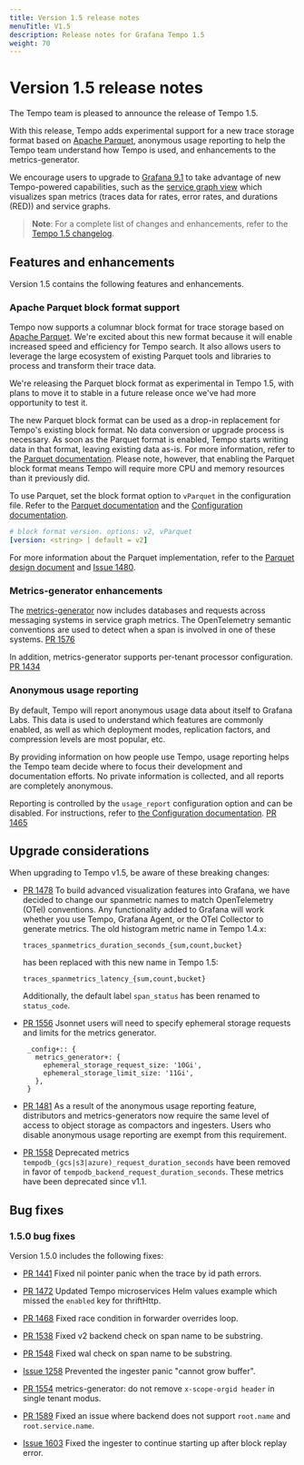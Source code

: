 ```yaml
---
title: Version 1.5 release notes
menuTitle: V1.5
description: Release notes for Grafana Tempo 1.5
weight: 70
---
```


# Version 1.5 release notes

The Tempo team is pleased to announce the release of Tempo 1.5.

With this release, Tempo adds experimental support for a new trace storage format based on [Apache Parquet](https://parquet.apache.org/), anonymous usage reporting to help the Tempo team understand how Tempo is used, and enhancements to the metrics-generator.

We encourage users to upgrade to [Grafana 9.1](/docs/grafana/latest/whatsnew/whats-new-in-v9-1/) to take advantage of new Tempo-powered capabilities,
such as the [service graph view](../../metrics-generator/service-graph-view/) which visualizes span metrics (traces data for rates, error rates, and durations (RED)) and service graphs.

>**Note**: For a complete list of changes and enhancements, refer to the [Tempo 1.5 changelog](https://github.com/grafana/tempo/releases).


## Features and enhancements

Version 1.5 contains the following features and enhancements.

### Apache Parquet block format support

Tempo now supports a columnar block format for trace storage based on [Apache Parquet](https://parquet.apache.org/).
We're excited about this new format because it will enable increased speed and efficiency for Tempo search. It also allows users to leverage the large ecosystem of existing Parquet tools and libraries to process and transform their trace data.

We're releasing the Parquet block format as experimental in Tempo 1.5, with plans to move it to stable in a future release once we've had more opportunity to test it.

The new Parquet block format can be used as a drop-in replacement for Tempo's existing block format.
No data conversion or upgrade process is necessary.
As soon as the Parquet format is enabled, Tempo starts writing data in that format, leaving existing data as-is.
For more information, refer to the [Parquet documentation](../../configuration/parquet/).
Please note, however, that enabling the Parquet block format means Tempo will require more CPU and memory resources than it previously did.

To use Parquet, set the block format option to `vParquet` in the configuration file.
Refer to the [Parquet documentation](../../configuration/parquet/) and the [Configuration documentation](../../configuration/#storage).

```yaml
# block format version. options: v2, vParquet
[version: <string> | default = v2]
```

For more information about the Parquet implementation, refer to the [Parquet design document](https://github.com/mdisibio/tempo/blob/design-proposal-parquet/docs/design-proposals/2022-04%20Parquet.md) and [Issue 1480](https://github.com/grafana/tempo/issues/1480).

### Metrics-generator enhancements

The [metrics-generator](../../metrics-generator/) now includes databases and requests across messaging systems in service graph metrics.
The OpenTelemetry semantic conventions are used to detect when a span is involved in one of these systems. [PR 1576](https://github.com/grafana/tempo/pull/1576)

In addition, metrics-generator supports per-tenant processor configuration. [PR 1434](https://github.com/grafana/tempo/pull/1434)

### Anonymous usage reporting

By default, Tempo will report anonymous usage data about itself to Grafana Labs. This data is used to understand which features are commonly enabled, as well as which deployment modes, replication factors, and compression levels are most popular, etc.

By providing information on how people use Tempo, usage reporting helps the Tempo team decide where to focus their development and documentation efforts. No private information is collected, and all reports are completely anonymous.

Reporting is controlled by the `usage_report` configuration option and can be disabled. For instructions, refer to [the Configuration documentation](../../configuration/#usage-report). [PR 1465](https://github.com/grafana/tempo/pull/1481)

## Upgrade considerations

When upgrading to Tempo v1.5, be aware of these breaking changes:

- [PR 1478](https://github.com/grafana/tempo/pull/1478) To build advanced visualization features into Grafana, we have decided to change our spanmetric names to match OpenTelemetry (OTel) conventions. Any functionality added to Grafana will work whether you use Tempo, Grafana Agent, or the OTel Collector to generate metrics.
   The old histogram metric name in Tempo 1.4.x:
   ```
   traces_spanmetrics_duration_seconds_{sum,count,bucket}
   ```
   has been replaced with this new name in Tempo 1.5:
   ```
   traces_spanmetrics_latency_{sum,count,bucket}
   ```
   Additionally, the default label `span_status` has been renamed to `status_code`.

- [PR 1556](https://github.com/grafana/tempo/pull/1556) Jsonnet users will need to specify ephemeral storage requests and limits for the metrics generator.
   ```
    _config+:: {
      metrics_generator+: {
        ephemeral_storage_request_size: '10Gi',
        ephemeral_storage_limit_size: '11Gi',
      },
    }
   ```

- [PR 1481](https://github.com/grafana/tempo/pull/1481) As a result of the anonymous usage reporting feature, distributors and metrics-generators now require the same level of access to object storage as compactors and ingesters. Users who disable anonymous usage reporting are exempt from this requirement.

- [PR 1558](https://github.com/grafana/tempo/pull/1558) Deprecated metrics `tempodb_(gcs|s3|azure)_request_duration_seconds` have been removed in favor of `tempodb_backend_request_duration_seconds`. These metrics have been deprecated since v1.1.

## Bug fixes

### 1.5.0 bug fixes

Version 1.5.0 includes the following fixes:

- [PR 1441](https://github.com/grafana/tempo/pull/1441) Fixed nil pointer panic when the trace by id path errors.

- [PR 1472](https://github.com/grafana/tempo/pull/1472) Updated Tempo microservices Helm values example which missed the `enabled` key for thriftHttp.

- [PR 1468](https://github.com/grafana/tempo/pull/1468) Fixed race condition in forwarder overrides loop.

- [PR 1538](https://github.com/grafana/tempo/pull/1538) Fixed v2 backend check on span name to be substring.

- [PR 1548](https://github.com/grafana/tempo/pull/1548) Fixed wal check on span name to be substring.

- [Issue 1258](https://github.com/grafana/tempo/issues/1258) Prevented the ingester panic "cannot grow buffer".

- [PR 1554](https://github.com/grafana/tempo/pull/1554) metrics-generator: do not remove `x-scope-orgid header` in single tenant modus.

- [PR 1589](https://github.com/grafana/tempo/pull/1589) Fixed an issue where backend does not support `root.name` and `root.service.name`.

- [Issue 1603](https://github.com/grafana/tempo/issues/1603) Fixed the ingester to continue starting up after block replay error.
